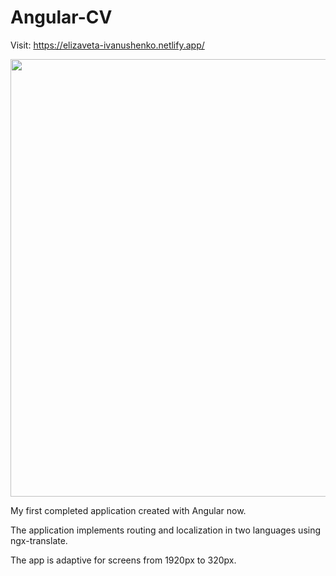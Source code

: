 # Angular-CV

Visit: https://elizaveta-ivanushenko.netlify.app/

<img src="https://user-images.githubusercontent.com/87124701/165901532-843d9cda-ec61-4c1e-a0ee-aa66a7a8bd0b.JPG" width=700 ></img>

My first completed application created with Angular now.

The application implements routing and localization in two languages using ngx-translate.

The app is adaptive for screens from 1920px to 320px.
